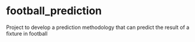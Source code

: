 # football_prediction
Project to develop a prediction methodology that can predict the result of a fixture in football
